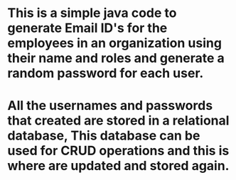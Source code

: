 # This is a simple java code to generate Email ID's for the employees in an organization using their name and roles and generate a random password for each user.
# All the usernames and passwords that created are stored in a relational database, This database can be used for CRUD operations and this is where are updated and stored again.
